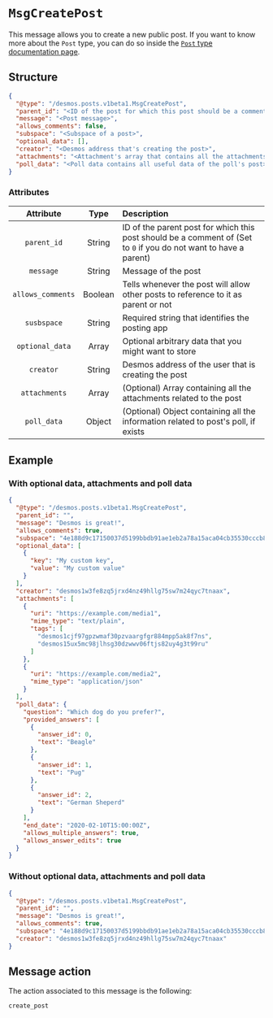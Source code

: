 # `MsgCreatePost`
This message allows you to create a new public post. If you want to know more about the `Post` type, you can do so
inside the [`Post` type documentation page](../../../types/staging/posts/post.md).

## Structure
```json
{
  "@type": "/desmos.posts.v1beta1.MsgCreatePost",
  "parent_id": "<ID of the post for which this post should be a comment of>",
  "message": "<Post message>",
  "allows_comments": false,
  "subspace": "<Subspace of a post>",
  "optional_data": [],
  "creator": "<Desmos address that's creating the post>",
  "attachments": "<Attachment's array that contains all the attachments associated with the post",
  "poll_data": "<Poll data contains all useful data of the poll's post>"
}
```

### Attributes
| Attribute | Type | Description |
| :-------: | :----: | :-------- |
| `parent_id` | String | ID of the parent post for which this post should be a comment of (Set to `0` if you do not want to have a parent) |
| `message` | String | Message of the post |
| `allows_comments` | Boolean | Tells whenever the post will allow other posts to reference to it as parent or not | 
| `susbspace` | String | Required string that identifies the posting app |
| `optional_data` | Array | Optional arbitrary data that you might want to store |
| `creator` | String | Desmos address of the user that is creating the post |
| `attachments` | Array | (Optional) Array containing all the attachments related to the post |
| `poll_data` | Object | (Optional) Object containing all the information related to post's poll, if exists |

## Example
### With optional data, attachments and poll data

```json
{
  "@type": "/desmos.posts.v1beta1.MsgCreatePost",
  "parent_id": "",
  "message": "Desmos is great!",
  "allows_comments": true,
  "subspace": "4e188d9c17150037d5199bbdb91ae1eb2a78a15aca04cb35530cccb81494b36e",
  "optional_data": [
    {
      "key": "My custom key",
      "value": "My custom value"
    }
  ],
  "creator": "desmos1w3fe8zq5jrxd4nz49hllg75sw7m24qyc7tnaax",
  "attachments": [
    {
      "uri": "https://example.com/media1",
      "mime_type": "text/plain",
      "tags": [
        "desmos1cjf97gpzwmaf30pzvaargfgr884mpp5ak8f7ns",
        "desmos15ux5mc98jlhsg30dzwwv06ftjs82uy4g3t99ru"
      ]
    },
    {
      "uri": "https://example.com/media2",
      "mime_type": "application/json"
    }
  ],
  "poll_data": {
    "question": "Which dog do you prefer?",
    "provided_answers": [
      {
        "answer_id": 0,
        "text": "Beagle"
      },
      {
        "answer_id": 1,
        "text": "Pug"
      },
      {
        "answer_id": 2,
        "text": "German Sheperd"
      }
    ],
    "end_date": "2020-02-10T15:00:00Z",
    "allows_multiple_answers": true,
    "allows_answer_edits": true
  }
}
``` 

### Without optional data, attachments and poll data

```json
{
  "@type": "/desmos.posts.v1beta1.MsgCreatePost",
  "parent_id": "",
  "message": "Desmos is great!",
  "allows_comments": true,
  "subspace": "4e188d9c17150037d5199bbdb91ae1eb2a78a15aca04cb35530cccb81494b36e",
  "creator": "desmos1w3fe8zq5jrxd4nz49hllg75sw7m24qyc7tnaax"
}
```

## Message action
The action associated to this message is the following: 

```
create_post
```
